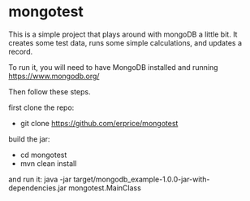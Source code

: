 # mongotest

This is a simple project that plays around with mongoDB a little bit.
It creates some test data, runs some simple calculations, and updates
a record.

To run it, you will need to have MongoDB installed and running 
https://www.mongodb.org/

Then follow these steps.

first clone the repo:
- git clone https://github.com/erprice/mongotest

build the jar:
- cd mongotest
- mvn clean install

and run it:
java -jar target/mongodb_example-1.0.0-jar-with-dependencies.jar mongotest.MainClass
